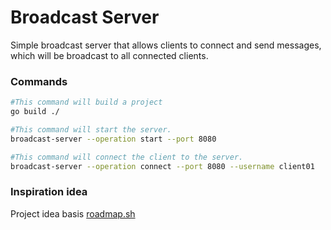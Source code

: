 # Broadcast Server
Simple broadcast server that allows clients to connect and send messages, which will be broadcast to all connected clients.

### Commands

````bash
#This command will build a project
go build ./

#This command will start the server.
broadcast-server --operation start --port 8080

#This command will connect the client to the server.
broadcast-server --operation connect --port 8080 --username client01
````

### Inspiration idea
Project idea basis [roadmap.sh](https://roadmap.sh/projects/broadcast-server)